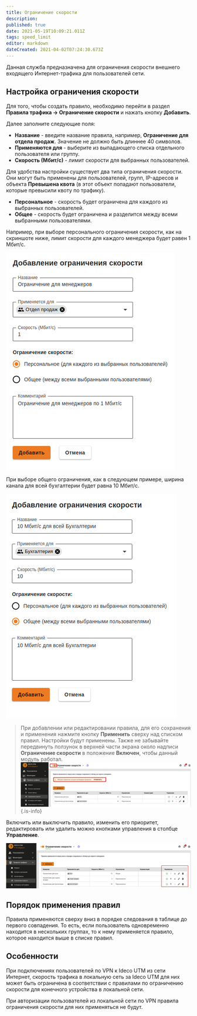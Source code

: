 ```yaml
---
title: Ограничение скорости
description: 
published: true
date: 2021-05-19T10:09:21.011Z
tags: speed_limit
editor: markdown
dateCreated: 2021-04-02T07:24:30.673Z
---
```


Данная служба предназначена для ограничения скорости внешнего входящего Интернет-трафика для пользователей сети. 

## Настройка ограничения скорости

Для того, чтобы создать правило, необходимо перейти в раздел **Правила трафика -> Ограничение скорости** и нажать кнопку **Добавить**.

Далее заполните следующие поля:

- **Название** - введите название правила, например, **Ограничение для отдела продаж**. Значение не должно быть длиннее 40 символов.
- **Применяются для** - выберите из выпадающего списка отдельного пользователя или группу.
- **Скорость (Мбит/с)** - лимит скорости для выбранных пользователей.

Для удобства настройки существует два типа ограничения скорости. Они могут быть применены для пользователей, групп, IP-адресов и объекта **Превышена квота** (в этот объект попадают пользователи, которые превысили квоту по трафику).

- **Персональное** - скорость будет ограничена для каждого из выбранных пользователей.
- **Общее** - скорость будет ограничена и разделится между всеми выбранными пользователями.

Например, при выборе персонального ограничения скорости, как на скриншоте ниже, лимит скорости для каждого менеджера будет равен 1 Мбит/с.

![sheyper_manager.png](/sheyper_manager.png)

При выборе общего ограничения, как в следующем примере, ширина канала для всей бухгалтерии будет равна 10 Мбит/с.

![sheyper_buh.png](/sheyper_buh.png)


> При добавлении или редактировании правила, для его сохранения и применения нажмите кнопку **Применить** сверху над списком правил. Настройки будут применены.
Также не забывайте передвинуть ползунок в верхней части экрана около надписи **Ограничение скорости** в положение **Включен**, чтобы данный модуль работал.
![limit.png](/limit.png)
{.is-info}

Включить или выключить правило, изменить его приоритет, редактировать или удалить можно кнопками управления в столбце **Управление**.

![limit-button.png](/limit-button.png)


## Порядок применения правил

Правила применяются сверху вниз в порядке следования в таблице до первого совпадения. То есть, если пользователь одновременно находится в нескольких группах, то к нему применяется правило, которое находится выше в списке правил.


## Особенности
При подключениях пользователей по VPN к Ideco UTM из сети Интернет, скорость трафика в локальную сеть за Ideco UTM для них может быть ограничена в соответствии с правилами по ограничению скорости для конечного устройства в локальной сети.

При авторизации пользователей из локальной сети по VPN правила ограничения скорости для них применяться не будут.
